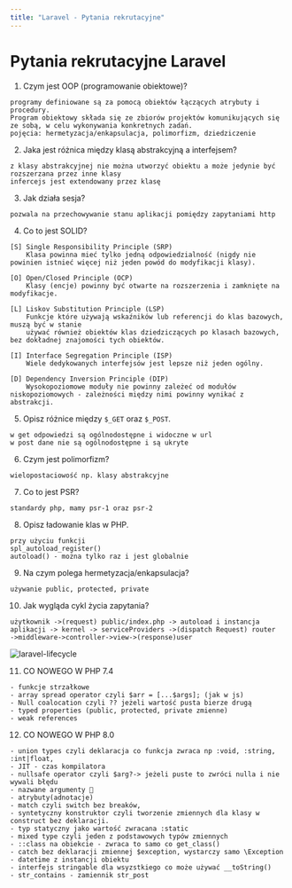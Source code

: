 ```yaml
---
title: "Laravel - Pytania rekrutacyjne"
---
```



# Pytania rekrutacyjne Laravel

1. Czym jest OOP (programowanie obiektowe)?
```
programy definiowane są za pomocą obiektów łączących atrybuty i procedury. 
Program obiektowy składa się ze zbiorów projektów komunikujących się ze sobą, w celu wykonywania konkretnych zadań.
pojęcia: hermetyzacja/enkapsulacja, polimorfizm, dziedziczenie
```

2. Jaka jest różnica między klasą abstrakcyjną a interfejsem?
```
z klasy abstrakcyjnej nie można utworzyć obiektu a może jedynie być rozszerzana przez inne klasy
infercejs jest extendowany przez klasę
```

3. Jak działa sesja?
```
pozwala na przechowywanie stanu aplikacji pomiędzy zapytaniami http
```

4. Co to jest SOLID?
```
[S] Single Responsibility Principle (SRP)
    Klasa powinna mieć tylko jedną odpowiedzialność (nigdy nie powinien istnieć więcej niż jeden powód do modyfikacji klasy).
```
```
[O] Open/Closed Principle (OCP)
    Klasy (encje) powinny być otwarte na rozszerzenia i zamknięte na modyfikacje.
```
```
[L] Liskov Substitution Principle (LSP)
    Funkcje które używają wskaźników lub referencji do klas bazowych, muszą być w stanie 
    używać również obiektów klas dziedziczących po klasach bazowych, bez dokładnej znajomości tych obiektów.
```
```
[I] Interface Segregation Principle (ISP)
    Wiele dedykowanych interfejsów jest lepsze niż jeden ogólny.
```
```
[D] Dependency Inversion Principle (DIP)
    Wysokopoziomowe moduły nie powinny zależeć od modułów niskopoziomowych - zależności między nimi powinny wynikać z abstrakcji.
```

5. Opisz różnice między `$_GET` oraz `$_POST`.
```
w get odpowiedzi są ogólnodostępne i widoczne w url
w post dane nie są ogólnodostępne i są ukryte
```

6. Czym jest polimorfizm?
```
wielopostaciowość np. klasy abstrakcyjne
```

7. Co to jest PSR?
```
standardy php, mamy psr-1 oraz psr-2
```

8.  Opisz ładowanie klas w PHP.
```
przy użyciu funkcji
spl_autoload_register()
autoload() - można tylko raz i jest globalnie
```

9. Na czym polega hermetyzacja/enkapsulacja?
```
używanie public, protected, private
```

10. Jak wygląda cykl życia zapytania?
```
użytkownik ->(request) public/index.php -> autoload i instancja aplikacji -> kernel -> serviceProviders ->(dispatch Request) router
->middleware->controller->view->(response)user
```
![laravel-lifecycle](./../assets/images/laravel-lifecycle.avif)

11. CO NOWEGO W PHP 7.4
```
- funkcje strzałkowe
- array spread operator czyli $arr = [...$args]; (jak w js)
- Null coalocation czyli ?? jeżeli wartość pusta bierze drugą
- typed properties (public, protected, private zmienne)
- weak references
```

12. CO NOWEGO W PHP 8.0
```
- union types czyli deklaracja co funkcja zwraca np :void, :string, :int|float,
- JIT - czas kompilatora
- nullsafe operator czyli $arg?-> jeżeli puste to zwróci nulla i nie wywali błędu
- nazwane argumenty 🙂
- atrybuty(adnotacje)
- match czyli switch bez breaków,
- syntetyczny konstruktor czyli tworzenie zmiennych dla klasy w construct bez deklaracji.
- typ statyczny jako wartość zwracana :static
- mixed type czyli jeden z podstawowych typów zmiennych
- ::class na obiekcie - zwraca to samo co get_class()
- catch bez deklaracji zmiennej $exception, wystarczy samo \Exception
- datetime z instancji obiektu
- interfejs stringable dla wsyzstkiego co może używać __toString()
- str_contains - zamiennik str_post
```